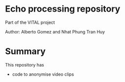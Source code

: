 # Echo processing repository
Part of the VITAL project

Author: Alberto Gomez and Nhat Phung Tran Huy

# Summary

This repository has
* code to anonymise video clips 